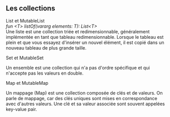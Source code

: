 ## Les collections

List et MutableList<br>
*fun \<T> listOf(vararg elements: T): List\<T>*<br>
Une liste est une collection triée et redimensionnable, généralement implémentée en tant que tableau redimensionnable. Lorsque le tableau est plein et que vous essayez d'insérer un nouvel élément, il est copié dans un nouveau tableau de plus grande taille.

Set et MutableSet

Un ensemble est une collection qui n'a pas d'ordre spécifique et qui n'accepte pas les valeurs en double.

Map et MutableMap

Un mappage (Map) est une collection composée de clés et de valeurs. On parle de mappage, car des clés uniques sont mises en correspondance avec d'autres valeurs. Une clé et sa valeur associée sont souvent appelées key-value pair.